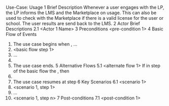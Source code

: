Use-Case: Usage
1	Brief Description
Whenever a user engages with the LP, the LP informs the LMS and the Marketplace on usage. This can also be used to check with the Marketplace if there is a valid license for the user or school. The user results are send back to the LMS.
2	Actor Brief Descriptions
2.1	<Actor 1 Name>
3	Preconditions
<pre-condition 1>
4	Basic Flow of Events
1.	The use case begins when <actor>, <does something>…
2.	<basic flow step 1>
3.	… 
4.	<basic flow step n>
5.	The use case ends.
5	Alternative Flows
5.1	<alternate flow 1>
If in step <x> of the basic flow the <actor or system does something>, then 
1.	<describe flow>  
2.	The use case resumes at step <y>
6	Key Scenarios
6.1	<scenario 1>
1.	<scenario 1, step 1>
2.	…
3.	<scenario 1, step n>
7	Post-conditions
7.1	<post-condition 1>
